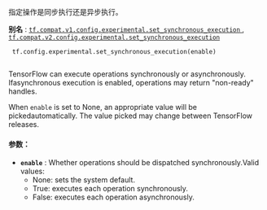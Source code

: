 指定操作是同步执行还是异步执行。

**别名** : [ `tf.compat.v1.config.experimental.set_synchronous_execution` ](/api_docs/python/tf/config/experimental/set_synchronous_execution), [ `tf.compat.v2.config.experimental.set_synchronous_execution` ](/api_docs/python/tf/config/experimental/set_synchronous_execution)

```
 tf.config.experimental.set_synchronous_execution(enable)
 
```

TensorFlow can execute operations synchronously or asynchronously. Ifasynchronous execution is enabled, operations may return "non-ready" handles.

When  `enable`  is set to None, an appropriate value will be pickedautomatically. The value picked may change between TensorFlow releases.

#### 参数：
- **`enable`** : Whether operations should be dispatched synchronously.Valid values:
    - None: sets the system default.
    - True: executes each operation synchronously.
    - False: executes each operation asynchronously.
